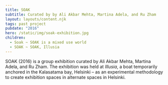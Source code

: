 ```yaml
---
title: SOAK
subtitle: Curated by by Ali Akbar Mehta, Martina Adela, and Ru Zham
layout: layouts/content.njk
tags: past project
pubdate: "2016"
hero: /static/img/soak-exhibition.jpg
children:
  - Soak ~ SOAK is a mixed use world
  - SOAK ~ SOAK, Illusia
---
```

SOAK (2016) is a group exhibition curated by Ali Akbar Mehta, Martina Adela, and Ru Zham. The exhibition was held at _Illusia_, a boat temporarily anchored in the Kalasatama bay, Helsinki – as an experimental methodology to create exhibition spaces in alternate spaces in Helsinki.
